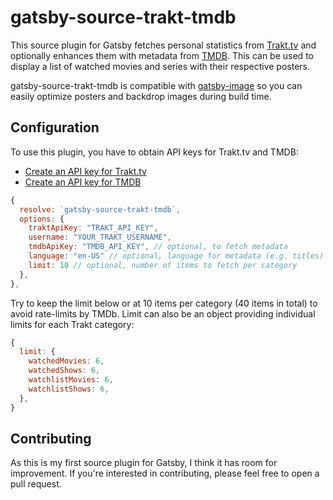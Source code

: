 # gatsby-source-trakt-tmdb

This source plugin for Gatsby fetches personal statistics from
[Trakt.tv](https://trakt.tv) and optionally enhances them with
metadata from [TMDB](https://tmdb.org). This can be used to
display a list of watched movies and series with their respective
posters.

gatsby-source-trakt-tmdb is compatible with [gatsby-image](https://www.gatsbyjs.org/packages/gatsby-image/)
so you can easily optimize posters and backdrop images during build time.

## Configuration

To use this plugin, you have to obtain API keys for Trakt.tv and TMDB:

- [Create an API key for Trakt.tv](https://trakt.tv/oauth/applications/new)
- [Create an API key for TMDB](https://www.themoviedb.org/settings/api)

```javascript
{
  resolve: `gatsby-source-trakt-tmdb`,
  options: {
    traktApiKey: "TRAKT_API_KEY",
    username: "YOUR_TRAKT_USERNAME",
    tmdbApiKey: "TMDB_API_KEY", // optional, to fetch metadata
    language: "en-US" // optional, language for metadata (e.g. titles)
    limit: 10 // optional, number of items to fetch per category
  },
},
```

Try to keep the limit below or at 10 items per category (40 items in total) to avoid
rate-limits by TMDb. Limit can also be an object providing individual limits for each
Trakt category:

```javascript
{
  limit: {
    watchedMovies: 6,
    watchedShows: 6,
    watchlistMovies: 6,
    watchlistShows: 6,
  },
}
```

## Contributing

As this is my first source plugin for Gatsby, I think it has
room for improvement. If you're interested in contributing,
please feel free to open a pull request.
